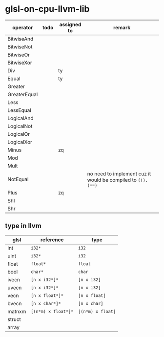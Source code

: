 # glsl-on-cpu-llvm-lib

| operator     | todo | assigned to | remark                                                      |
| ------------ | ---- | ----------- | ----------------------------------------------------------- |
| BitwiseAnd   |      |             |                                                             |
| BitwiseNot   |      |             |                                                             |
| BitwiseOr    |      |             |                                                             |
| BitwiseXor   |      |             |                                                             |
| Div          |      | ty          |                                                             |
| Equal        |      | ty          |                                                             |
| Greater      |      |             |                                                             |
| GreaterEqual |      |             |                                                             |
| Less         |      |             |                                                             |
| LessEqual    |      |             |                                                             |
| LogicalAnd   |      |             |                                                             |
| LogicalNot   |      |             |                                                             |
| LogicalOr    |      |             |                                                             |
| LogicalXor   |      |             |                                                             |
| Minus        |      | zq          |                                                             |
| Mod          |      |             |                                                             |
| Mult         |      |             |                                                             |
| NotEqual     |      |             | no need to implement cuz it would be compiled to `(!).(==)` |
| Plus         |      | zq          |                                                             |
| Shl          |      |             |                                                             |
| Shr          |      |             |                                                             |

## type in llvm

| glsl   | reference           | type              |
| ------ | ------------------- | ----------------- |
| int    | `i32*`              | `i32`             |
| uint   | `i32*`              | `i32`             |
| float  | `float*`            | `float`           |
| bool   | `char*`             | `char`            |
| ivecn  | `[n x i32*]*`       | `[n x i32]`       |
| uvecn  | `[n x i32*]*`       | `[n x i32]`       |
| vecn   | `[n x float*]*`     | `[n x float]`     |
| bvecn  | `[n x char*]*`      | `[n x char]`      |
| matnxm | `[(n*m) x float*]*` | `[(n*m) x float]` |
| struct |                     |                   |
| array  |                     |                   |

